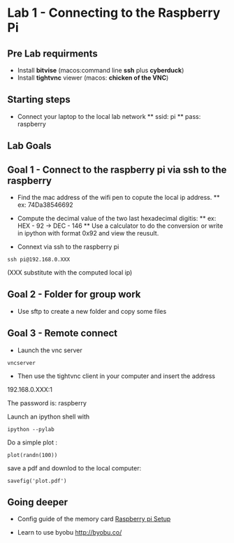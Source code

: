 # Lab 1 - Connecting to the Raspberry Pi


## Pre Lab requirments

* Install **bitvise** (macos:command line **ssh** plus **cyberduck**)
* Install **tightvnc** viewer (macos: **chicken of the VNC**) 

## Starting steps
* Connect your laptop to the local lab network 
** ssid: pi
** pass: raspberry

## Lab Goals

## Goal 1 - Connect to the raspberry pi via ssh to the raspberry

* Find the mac address of the wifi pen to copute the local ip address.
** ex: 74Da38546692
* Compute the decimal value of the two last hexadecimal digitis: 
** ex: HEX - 92 -> DEC - 146
** Use a calculator to do the conversion or write in ipython with format 0x92 and view the reusult.


* Connext via ssh to the raspberry pi

`
ssh pi@192.168.0.XXX 
`

(XXX substitute with the computed local ip)

## Goal 2 - Folder for group work

* Use sftp to create a new folder and copy some files

## Goal 3 - Remote connect

* Launch the vnc server

`
vncserver
`

* Then use the tightvnc client in your computer and insert the address

192.168.0.XXX:1

The password is: raspberry

Launch an ipython shell with 

`
ipython --pylab
`

Do a simple plot : 

`
plot(randn(100))
`

save a pdf and downlod to the local computer:  

`
savefig('plot.pdf')
`


## Going deeper 
* Config guide of the memory card [Raspberry pi Setup](raspberry_pi_setup.md)

* Learn to use byobu http://byobu.co/
